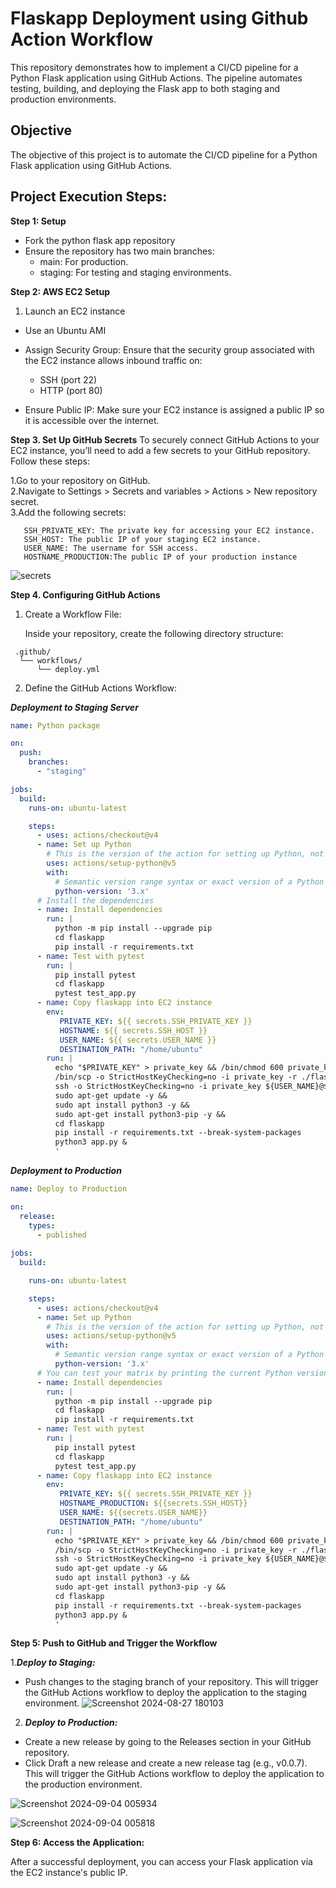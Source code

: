 # Flaskapp Deployment using Github Action Workflow

This repository demonstrates how to implement a CI/CD pipeline for a Python Flask application using GitHub Actions. The pipeline automates testing, building, and deploying the Flask app to both staging and production environments.

## Objective 

The objective of this project is to automate the CI/CD pipeline for a Python Flask application using GitHub Actions.

## Project Execution Steps:

**Step 1: Setup**
* Fork the python flask app repository
* Ensure the repository has two main branches:
    * main: For production.
    * staging: For testing and staging environments.

**Step 2: AWS EC2 Setup**

1. Launch an EC2 instance
  * Use an Ubuntu AMI
  * Assign Security Group:
    Ensure that the security group associated with the EC2 instance allows inbound traffic on:

    * SSH (port 22)
    * HTTP (port 80)
  * Ensure Public IP:
    Make sure your EC2 instance is assigned a public IP so it is accessible over the internet.

    
**Step 3. Set Up GitHub Secrets**
To securely connect GitHub Actions to your EC2 instance, you’ll need to add a few secrets to your GitHub repository. Follow these steps:

1.Go to your repository on GitHub.\
2.Navigate to Settings > Secrets and variables > Actions > New repository secret.\
3.Add the following secrets:

       SSH_PRIVATE_KEY: The private key for accessing your EC2 instance.
       SSH_HOST: The public IP of your staging EC2 instance.
       USER_NAME: The username for SSH access.
       HOSTNAME_PRODUCTION:The public IP of your production instance
   ![secrets](https://github.com/user-attachments/assets/bed9b00d-6709-4796-9667-59a4b4661689)

       

**Step 4. Configuring GitHub Actions**

 1. Create a Workflow File:

    Inside your repository, create the following directory structure:
    
  ``` 
   .github/   
    └── workflows/
        └── deploy.yml
 ```
 2. Define the GitHub Actions Workflow:
    
***Deployment to Staging Server***
```yaml
name: Python package

on:
  push:
    branches:
      - "staging"

jobs:
  build:
    runs-on: ubuntu-latest

    steps:
      - uses: actions/checkout@v4
      - name: Set up Python
        # This is the version of the action for setting up Python, not the Python version.
        uses: actions/setup-python@v5
        with:
          # Semantic version range syntax or exact version of a Python version
          python-version: '3.x'
      # Install the dependencies 
      - name: Install dependencies
        run: |
          python -m pip install --upgrade pip
          cd flaskapp
          pip install -r requirements.txt
      - name: Test with pytest
        run: |
          pip install pytest
          cd flaskapp
          pytest test_app.py
      - name: Copy flaskapp into EC2 instance
        env:
           PRIVATE_KEY: ${{ secrets.SSH_PRIVATE_KEY }}
           HOSTNAME: ${{ secrets.SSH_HOST }}
           USER_NAME: ${{ secrets.USER_NAME }}
           DESTINATION_PATH: "/home/ubuntu"
        run: |
          echo "$PRIVATE_KEY" > private_key && /bin/chmod 600 private_key
          /bin/scp -o StrictHostKeyChecking=no -i private_key -r ./flaskapp ${USER_NAME}@${HOSTNAME}:${DESTINATION_PATH}
          ssh -o StrictHostKeyChecking=no -i private_key ${USER_NAME}@${HOSTNAME} '
          sudo apt-get update -y &&
          sudo apt install python3 -y &&
          sudo apt-get install python3-pip -y &&
          cd flaskapp
          pip install -r requirements.txt --break-system-packages
          python3 app.py &
          '
```

***Deployment to Production***
```yaml
name: Deploy to Production

on:
  release:
    types: 
      - published
      
jobs:
  build:

    runs-on: ubuntu-latest

    steps:
      - uses: actions/checkout@v4
      - name: Set up Python
        # This is the version of the action for setting up Python, not the Python version.
        uses: actions/setup-python@v5
        with:
          # Semantic version range syntax or exact version of a Python version
          python-version: '3.x'
      # You can test your matrix by printing the current Python version
      - name: Install dependencies
        run: |
          python -m pip install --upgrade pip
          cd flaskapp
          pip install -r requirements.txt
      - name: Test with pytest
        run: |
          pip install pytest
          cd flaskapp
          pytest test_app.py
      - name: Copy flaskapp into EC2 instance
        env:
           PRIVATE_KEY: ${{ secrets.SSH_PRIVATE_KEY }}
           HOSTNAME_PRODUCTION: ${{secrets.SSH_HOST}}
           USER_NAME: ${{secrets.USER_NAME}}
           DESTINATION_PATH: "/home/ubuntu"
        run: |
          echo "$PRIVATE_KEY" > private_key && /bin/chmod 600 private_key
          /bin/scp -o StrictHostKeyChecking=no -i private_key -r ./flaskapp ${USER_NAME}@${HOSTNAME_PRODUCTION}:${DESTINATION_PATH}
          ssh -o StrictHostKeyChecking=no -i private_key ${USER_NAME}@${HOSTNAME_PRODUCTION} '
          sudo apt-get update -y &&
          sudo apt install python3 -y &&
          sudo apt-get install python3-pip -y &&
          cd flaskapp
          pip install -r requirements.txt --break-system-packages
          python3 app.py &
          '
```

**Step 5: Push to GitHub and Trigger the Workflow**

 1.***Deploy to Staging:***

   * Push changes to the staging branch of your repository. This will trigger the GitHub Actions workflow to deploy the application to the staging environment.
     ![Screenshot 2024-08-27 180103](https://github.com/user-attachments/assets/3b1d4a39-68e9-4f3d-a897-52efe9eedeb3)

 2. ***Deploy to Production:***

   * Create a new release by going to the Releases section in your GitHub repository.
   * Click Draft a new release and create a new release tag (e.g., v0.0.7). This will trigger the GitHub Actions workflow to deploy the application to the 
   production environment.

![Screenshot 2024-09-04 005934](https://github.com/user-attachments/assets/f23b941a-199f-4993-bfb9-1df8e8d78ceb)

![Screenshot 2024-09-04 005818](https://github.com/user-attachments/assets/13c9e4e0-bb04-4d9b-a941-a584e39882f8)


**Step 6: Access the Application:**

After a successful deployment, you can access your Flask application via the EC2 instance's public IP.

            




     
        



